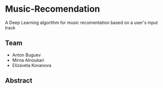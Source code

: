 # Music-Recomendation
A Deep Learning algorithm for music recomentation based on a user's input track

## Team
* Anton Buguev
* Mirna Alnoukari
* Elizaveta Kovanova

## Abstract
